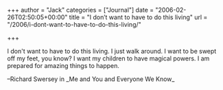 +++
author = "Jack"
categories = ["Journal"]
date = "2006-02-26T02:50:05+00:00"
title = "I don’t want to have to do this living"
url = "/2006/i-dont-want-to-have-to-do-this-living/"

+++

I don't want to have to do this living. I just walk around. I want to be swept off my feet, you know? I want my children to have magical powers. I am prepared for amazing things to happen. 

&#8211;Richard Swersey in \_Me and You and Everyone We Know\_